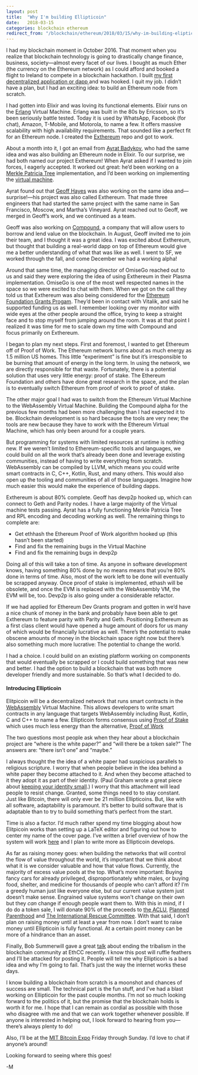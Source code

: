 ```yaml
---
layout: post
title:  "Why I'm building Ellipticoin"
date:   2018-03-15
categories: blockchain ethereum
redirect_from: "/blockchain/ethereum/2018/03/15/why-im-building-elipticoin.html"
---
```


I had my blockchain moment in October 2016. That moment when you realize that
blockchain technology is going to drastically change finance, business,
society—almost every facet of our lives. I bought as much Ether (the currency on
the Ethereum network) as I could afford and booked a flight to Ireland to
compete in a blockchain hackathon. I built [my first decentralized application
or dapp
](http://www.masonforest.com/blockchain/2016/11/21/orion-takes-second-place-at-dublin-blockchain-hackathon.html)
and was hooked. I quit my job. I didn’t have a plan, but I had an exciting idea:
to build an Ethereum node from scratch.

I had gotten into Elixir and was loving its functional elements. Elixir runs on
the [Erlang](https://www.erlang.org/) Virtual Machine. Erlang was built in the
80s by Ericsson, so it’s been seriously battle tested. Today it is used by
WhatsApp, Facebook (for chat), Amazon, T-Mobile, and Motorola, to name a few. It
offers massive scalability with high availability requirements. That sounded
like a perfect fit for an Ethereum node. I created the
[Exthereum](https://github.com/exthereum) repo and got to work.

About a month into it, I got an email from [Ayrat
Badykov](http://www.badykov.com/), who had the same idea and was also building
an Ethereum node in Elixir. To our surprise, we had both named our project
Exthereum! When Ayrat asked if I wanted to join forces, I eagerly accepted. It
worked out great: he’d been working on a [Merkle Patricia
Tree](https://github.com/ethereum/wiki/wiki/Patricia-Tree) implementation, and
I’d been working on implementing the [virtual
machine](https://themerkle.com/what-is-the-ethereum-virtual-machine/).

Ayrat found out that [Geoff Hayes](https://twitter.com/justhhgh) was also
working on the same idea and—surprise!—his project was also called Exthereum.
That made three engineers that had started the same project with the same name
in San Francisco, Moscow, and Martha’s Vineyard. Ayrat reached out to Geoff, we
merged in Geoff’s work, and we continued as a team.

Geoff was also working on [Compound](https://compound.finance/), a company that
will allow users to borrow and lend value on the blockchain. In August, Geoff
invited me to join their team, and I thought it was a great idea. I was excited
about Exthereum, but thought that building a real-world dapp on top of Ethereum
would give me a better understanding of what that was like as well. I went to
SF, we worked through the fall, and come December we had a working alpha!

Around that same time, the managing director of OmiseGo reached out to us and
said they were exploring the idea of using Exthereum in their Plasma
implementation. OmiseGo is one of the most well respected names in the space so
we were excited to chat with them. When we got on the call they told us that
Exthereum was also being considered for the [Ethereum Foundation Grants
Progam](https://blog.ethereum.org/2018/03/07/announcing-beneficiaries-ethereum-foundation-grants/).
They’d been in contact with Vitalik, and said he supported funding us as well. I
remember looking over my monitor with wide eyes at the other people around the
office, trying to keep a straight face and to stop myself from jumping around
the room. It was at that point I realized it was time for me to scale down my
time with Compound and focus primarily on Exthereum.

I began to plan my next steps. First and foremost, I wanted to get Ethereum off
of Proof of Work. The Ethereum network burns about as much energy as 1.5 million
US homes. This little “experiment” is fine but it’s irresponsible to be burning
that amount of energy in the long term. In using the network, we are directly
responsible for that waste. Fortunately, there is a potential solution that uses
very little energy: proof of stake. The Ethereum Foundation and others have done
great research in the space, and the plan is to eventually switch Ethereum from
proof of work to proof of stake.

The other major goal I had was to switch from the Ethereum Virtual Machine to
the WebAssembly Virtual Machine. Building the Compound alpha for the previous
few months had been more challenging than I had expected it to be. Blockchain
development is so hard because the tools are very new; the tools are new because
they have to work with the Ethereum Virtual Machine, which has only been around
for a couple years.

But programming for systems with limited resources at runtime is nothing new. If
we weren’t limited to Ethereum-specific tools and languages, we could build on
all the work that’s already been done and leverage existing communities, instead
of having to write everything from scratch. WebAssembly can be compiled by LLVM,
which means you could write smart contracts in C, C++, Kotlin, Rust, and many
others. This would also open up the tooling and communities of all of those
languages. Imagine how much easier this would make the experience of building
dapps.

Exthereum is about 80% complete. Geoff has devp2p hooked up, which can connect
to Geth and Parity nodes. I have a large majority of the Virtual machine tests
passing. Ayrat has a fully functioning Merkle Patricia Tree and RPL encoding and
decoding working as well. The remaining things to complete are:


  * Get ethhash the Ethereum Proof of Work algorithm hooked up (this hasn’t been
started)
  * Find and fix the remaining bugs in the Virtual Machine
  * Find and fix the remaining bugs in devp2p

Doing all of this will take a ton of time. As anyone in software
development knows, having something 80% done by no means means that you’re 80%
done in terms of time. Also, most of the work left to be done will eventually be
scrapped anyway. Once proof of stake is implemented, ethash will be obsolete,
and once the EVM is replaced with the WebAssembly VM, the EVM will be, too.
Devp2p is also going under a considerable refactor.


If we had applied for Ethereum Dev Grants program and gotten in we’d have a nice
chunk of money in the bank and probably have been able to get Exthereum to
feature parity with Parity and Geth. Positioning Exthereum as a first class
client would have opened a huge amount of doors for us many of which would be
financially lucrative as well. There’s the potential to make obscene amounts of
money in the blockchain space right now but there’s also something much more
lucrative: The potential to change the world.

I had a choice. I could build on an existing platform working on components that would eventually be scrapped or I could build something that was new and better. I had the option to build a blockchain that was both more developer friendly and more sustainable. So that’s what I decided to do.

####  Introducing Ellipticoin


Elitpicoin will be a decentralized network that runs smart contracts in the
[WebAssembly](http://webassembly.org/) Virtual Machine. This allows developers
to write smart contracts in any language that targets WebAssembly including
Rust, Kotlin, C and C++ to name a few. Ellipticoin forms consensus using [Proof of
Stake](https://en.wikipedia.org/wiki/Proof-of-stake) which uses much less energy than the alternative, [Proof of Work](https://en.wikipedia.org/wiki/Proof-of-work_system)

The two questions most people ask when they hear about a blockchain project are
“where is the white paper?” and “will there be a token sale?” The answers are:
“there isn’t one” and “maybe.”

I always thought the the idea of a white paper had suspicious parallels to
religious scripture. I worry that when people believe in the idea behind a white
paper they become attached to it. And when they become attached to it they adopt
it as part of their identity. (Paul Graham wrote a great piece about [keeping
your identity small](http://www.paulgraham.com/identity.html).) I worry that this attachment will lead people to resist
change. Granted, some things need to to stay constant. Just like Bitcoin, there
will only ever be 21 million Ellipticoins. But, like with all software,
adaptability is paramount. It’s better to build software that is adaptable than
to try to build something that’s perfect from the start. 

Time is also a factor. I’d much rather spend my time blogging about how
Elitpicoin works than setting up a LaTeX editor and figuring out how to center
my name of the cover page. I’ve written a brief overview of how the system will
work [here](https://github.com/ellipticoin/ellipticoin-blacksmith-node/wiki/The-Ellipticoin-Protocol-Overview) and I plan to write more
as Ellipticoin develops. 


As far as raising money goes: when building the networks that will control the
flow of value throughout the world, it’s important that we think about what it
is we consider valuable and how that value flows. Currently, the majority of
excess value pools at the top. What’s more important: Buying fancy cars for
already privileged, disproportionately white males, or buying food, shelter, and
medicine for thousands of people who can’t afford it? I’m a greedy human just
like everyone else, but our current value system just doesn’t make sense.
Engrained value systems won't change on their own but they _can_ change if
enough people want them to. With this in
mind, if I do do a token sale, I will donate 90% of the proceeds to [the
ACLU](https://www.aclu.org/), [Planned
Parenthood](https://www.plannedparenthood.org/) and [The International Rescue
Committee](https://www.rescue.org/). With that said, I don’t plan on raising
money until at least a year from now. I don’t want to raise money until
Ellipticoin is fully functional. At a certain point money can be more of a
hindrance than an asset.

Finally, Bob Summerwill gave a great
[talk](https://www.youtube.com/watch?v=Yu2ReJUXIgc#t=15m25s) about ending the
tribalism in the blockchain community at EthCC recently. I know this post will
ruffle feathers and I’ll be attacked for posting it. People will tell me why
Ellipticoin is a bad idea and why I’m going to fail. That’s just the way the
internet works these days.

I know building a blockchain from scratch is a moonshot and chances of success
are small. The technical part is the fun stuff, and I’ve had a blast working on
Ellipticoin for the past couple months. I’m not so much looking forward to the
politics of it, but the promise that the blockchain holds is worth it for me. I
hope that I can remain as cordial as possible with those who disagree with me
and that we can work together whenever possible. If anyone is interested in
helping out, I look forward to hearing from you—there’s always plenty to do!

Also, I’ll be at the [MIT Bitcoin Expo](http://mitbitcoinexpo.org/) Friday
through Sunday. I’d love to chat if anyone’s around!

Looking forward to seeing where this goes!

-M
